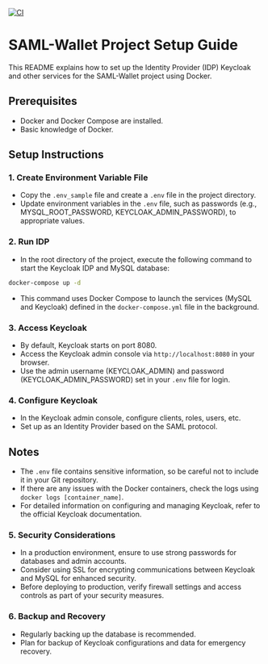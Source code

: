 [![CI](https://github.com/susumutomita/SAML-wallet/actions/workflows/ci.yml/badge.svg?branch=main)](https://github.com/susumutomita/SAML-wallet/actions/workflows/ci.yml)

# SAML-Wallet Project Setup Guide

This README explains how to set up the Identity Provider (IDP) Keycloak and other services for the SAML-Wallet project using Docker.

## Prerequisites

- Docker and Docker Compose are installed.
- Basic knowledge of Docker.

## Setup Instructions

### 1. Create Environment Variable File

- Copy the `.env_sample` file and create a `.env` file in the project directory.
- Update environment variables in the `.env` file, such as passwords (e.g., MYSQL_ROOT_PASSWORD, KEYCLOAK_ADMIN_PASSWORD), to appropriate values.

### 2. Run IDP

- In the root directory of the project, execute the following command to start the Keycloak IDP and MySQL database:

```bash
docker-compose up -d
```

- This command uses Docker Compose to launch the services (MySQL and Keycloak) defined in the `docker-compose.yml` file in the background.

### 3. Access Keycloak

- By default, Keycloak starts on port 8080.
- Access the Keycloak admin console via `http://localhost:8080` in your browser.
- Use the admin username (KEYCLOAK_ADMIN) and password (KEYCLOAK_ADMIN_PASSWORD) set in your `.env` file for login.

### 4. Configure Keycloak

- In the Keycloak admin console, configure clients, roles, users, etc.
- Set up as an Identity Provider based on the SAML protocol.

## Notes

- The `.env` file contains sensitive information, so be careful not to include it in your Git repository.
- If there are any issues with the Docker containers, check the logs using `docker logs [container_name]`.
- For detailed information on configuring and managing Keycloak, refer to the official Keycloak documentation.

### 5. Security Considerations

- In a production environment, ensure to use strong passwords for databases and admin accounts.
- Consider using SSL for encrypting communications between Keycloak and MySQL for enhanced security.
- Before deploying to production, verify firewall settings and access controls as part of your security measures.

### 6. Backup and Recovery

- Regularly backing up the database is recommended.
- Plan for backup of Keycloak configurations and data for emergency recovery.
